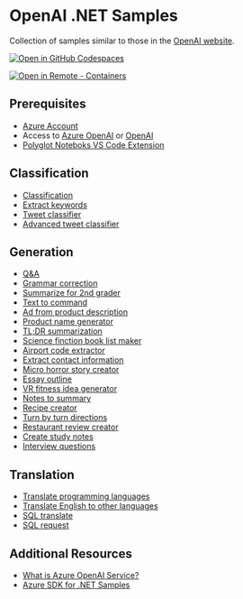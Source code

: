 # OpenAI .NET Samples

Collection of samples similar to those in the [OpenAI website](https://platform.openai.com/examples).

[![Open in GitHub Codespaces](https://github.com/codespaces/badge.svg)](https://github.com/codespaces/new?hide_repo_select=true&ref=main&repo=623607062&machine=basicLinux32gb&devcontainer_path=.devcontainer.json&location=EastUs)

[![Open in Remote - Containers](https://img.shields.io/static/v1?style=for-the-badge&label=Remote%20-%20Containers&message=Open&color=blue&logo=visualstudiocode)](https://vscode.dev/redirect?url=vscode://ms-vscode-remote.remote-containers/cloneInVolume?url=https://github.com/azure-samples/azure-search-openai-demo)

## Prerequisites

- [Azure Account](https://aka.ms/free)
- Access to [Azure OpenAI](https://learn.microsoft.com/azure/cognitive-services/openai/how-to/create-resource?pivots=web-portal) or [OpenAI](https://openai.com/)
- [Polyglot Noteboks VS Code Extension](https://marketplace.visualstudio.com/items?itemName=ms-dotnettools.dotnet-interactive-vscode)

## Classification

- [Classification](./classification.ipynb)
- [Extract keywords](./extract-keywords.ipynb)
- [Tweet classifier](./tweet-classifier.ipynb)
- [Advanced tweet classifier](./advanced-tweet-classifier.ipynb)

## Generation

- [Q&A](./qna.ipynb)
- [Grammar correction](./grammar-correction.ipynb)
- [Summarize for 2nd grader](./summarize-second-grader.ipynb)
- [Text to command](./text-to-command.ipynb)
- [Ad from product description](./ad-product-description.ipynb)
- [Product name generator](./product-name-generator.ipynb)
- [TL;DR summarization](./tldr-summarization.ipynb)
- [Science finction book list maker](./science-fiction-book-list-maker.ipynb)
- [Airport code extractor](./airport-code-extractor.ipynb)
- [Extract contact information](./extract-contact-information.ipynb)
- [Micro horror story creator](./micro-horror-story-creator.ipynb)
- [Essay outline](./essay-outline.ipynb)
- [VR fitness idea generator](./vr-fitness-idea-generator.ipynb)
- [Notes to summary](./notes-to-summary.ipynb)
- [Recipe creator](./recipe-creator.ipynb)
- [Turn by turn directions](./turn-by-turn-directions.ipynb)
- [Restaurant review creator](./restaurant-review-creator.ipynb)
- [Create study notes](./create-study-notes.ipynb)
- [Interview questions](./create-interview-questions.ipynb)

## Translation

- [Translate programming languages](./translate-programming-languages.ipynb)
- [Translate English to other languages](./translate-english-other-languages.ipynb)
- [SQL translate](./sql-translate.ipynb)
- [SQL request](./sql-request.ipynb)

## Additional Resources

- [What is Azure OpenAI Service?](https://learn.microsoft.com/en-us/azure/cognitive-services/openai/overview)
- [Azure SDK for .NET Samples](https://github.com/Azure/azure-sdk-for-net/tree/main/sdk/openai/Azure.AI.OpenAI/tests/Samples)
